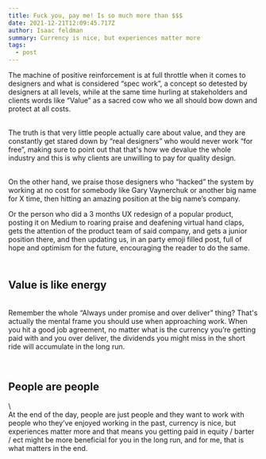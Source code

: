 ```yaml
---
title: Fuck you, pay me! Is so much more than $$$
date: 2021-12-21T12:09:45.717Z
author: Isaac feldman
summary: Currency is nice, but experiences matter more
tags:
  - post
---
```

The machine of positive reinforcement is at full throttle when it comes to designers and what is considered “spec work”, a concept so detested by designers at all levels, while at the same time hurling at stakeholders and clients words like “Value” as a sacred cow who we all should bow down and protect at all costs.

<br/>The truth is that very little people actually care about value, and they are constantly get stared down by “real designers” who would never work “for free”, making sure to point out that that's how we devalue the whole industry and this is why clients are unwilling to pay for quality design.  

<br/>On the other hand, we praise those designers who “hacked” the system by working at no cost for somebody like Gary Vaynerchuk or another big name for X time, then hitting an amazing position at the big name’s company.<br/>

Or the person who did a 3 months UX redesign of a popular product, posting it on Medium to roaring praise and deafening virtual hand claps, gets the attention of the product team of said company, and gets a junior position there, and then updating us, in an party emoji filled post, full of hope and optimism for the future, encouraging the reader to do the same.

## <br/> Value is like energy

<br/>Remember the whole “Always under promise and over deliver” thing? That's actually the mental frame you should use when approaching work. When you hit a good job agreement, no matter what is the currency you’re getting paid with and you over deliver, the dividends you might miss in the short ride will accumulate in the long run.

<br/>
<h2>People are people</h2>\
<br/>
At the end of the day, people are just people and they want to work with people who they’ve enjoyed working in the past, currency is nice, but experiences matter more and that means you getting paid in equity / barter / ect might be more beneficial for you in the long run, and for me, that is what matters in the end.